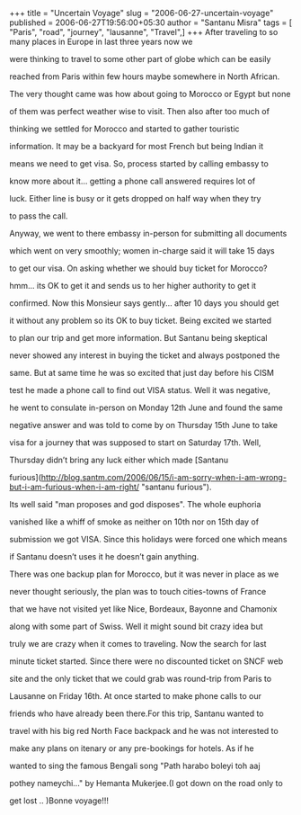 +++
title = "Uncertain Voyage"
slug = "2006-06-27-uncertain-voyage"
published = 2006-06-27T19:56:00+05:30
author = "Santanu Misra"
tags = [ "Paris", "road", "journey", "lausanne", "Travel",]
+++
After traveling to so many places in Europe in last three years now we
were thinking to travel to some other part of globe which can be easily
reached from Paris within few hours maybe somewhere in North African.
The very thought came was how about going to Morocco or Egypt but none
of them was perfect weather wise to visit. Then also after too much of
thinking we settled for Morocco and started to gather touristic
information. It may be a backyard for most French but being Indian it
means we need to get visa. So, process started by calling embassy to
know more about it... getting a phone call answered requires lot of
luck. Either line is busy or it gets dropped on half way when they try
to pass the call.

  
Anyway, we went to there embassy in-person for submitting all documents
which went on very smoothly; women in-charge said it will take 15 days
to get our visa. On asking whether we should buy ticket for Morocco?
hmm... its OK to get it and sends us to her higher authority to get it
confirmed. Now this Monsieur says gently... after 10 days you should get
it without any problem so its OK to buy ticket. Being excited we started
to plan our trip and get more information. But Santanu being skeptical
never showed any interest in buying the ticket and always postponed the
same. But at same time he was so excited that just day before his CISM
test he made a phone call to find out VISA status. Well it was negative,
he went to consulate in-person on Monday 12th June and found the same
negative answer and was told to come by on Thursday 15th June to take
visa for a journey that was supposed to start on Saturday 17th. Well,
Thursday didn’t bring any luck either which made [Santanu
furious](http://blog.santm.com/2006/06/15/i-am-sorry-when-i-am-wrong-but-i-am-furious-when-i-am-right/ "santanu furious").

  
Its well said "man proposes and god disposes". The whole euphoria
vanished like a whiff of smoke as neither on 10th nor on 15th day of
submission we got VISA. Since this holidays were forced one which means
if Santanu doesn’t uses it he doesn’t gain anything.

  

  



There was one backup plan for Morocco, but it was never in place as we
never thought seriously, the plan was to touch cities-towns of France
that we have not visited yet like Nice, Bordeaux, Bayonne and Chamonix
along with some part of Swiss. Well it might sound bit crazy idea but
truly we are crazy when it comes to traveling. Now the search for last
minute ticket started. Since there were no discounted ticket on SNCF web
site and the only ticket that we could grab was round-trip from Paris to
Lausanne on Friday 16th. At once started to make phone calls to our
friends who have already been there.For this trip, Santanu wanted to
travel with his big red North Face backpack and he was not interested to
make any plans on itenary or any pre-bookings for hotels. As if he
wanted to sing the famous Bengali song "Path harabo boleyi toh aaj
pothey nameychi..." by Hemanta Mukerjee.(I got down on the road only to
get lost .. )Bonne voyage!!!
